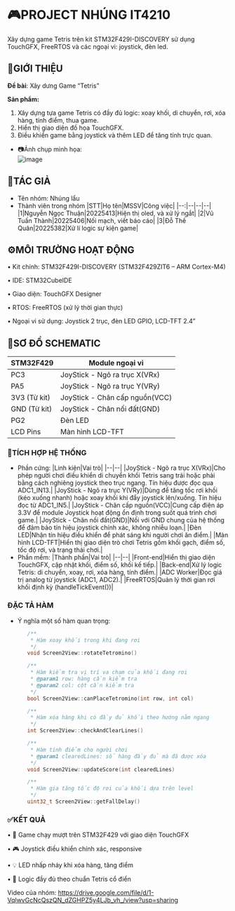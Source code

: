 # 🎮PROJECT NHÚNG IT4210

Xây dựng game Tetris trên kit STM32F429I-DISCOVERY sử dụng TouchGFX, FreeRTOS và các ngoại vi: joystick, đèn led.

## 📌GIỚI THIỆU

__Đề bài__: Xây dưng Game “Tetris”

__Sản phẩm:__
1. Xây dựng tựa game Tetris có đầy đủ logic: xoay khối, di chuyển, rơi, xóa hàng, tính điểm, thua game.
2. Hiển thị giao diện đồ họa TouchGFX.
3. Điều khiển game bằng joystick và thêm LED để tăng tính trực quan.
- 📷Ảnh chụp minh họa:\
  ![image](https://github.com/user-attachments/assets/e09c6cbd-a362-4dee-bf04-800bf2b9ea45)

## 👥TÁC GIẢ

- Tên nhóm: Nhúng lẩu
- Thành viên trong nhóm
  |STT|Họ tên|MSSV|Công việc|
  |--:|--|--|--|
  |1|Nguyễn Ngọc Thuận|20225413|Hiện thị oled, và xử lý ngắt|
  |2|Vũ Tuấn Thành|20225406|Nối mạch, viết báo cáo|
  |3|Đỗ Thế Quân|20225382|Xử lí logic sự kiện game|

## ⚙️MÔI TRƯỜNG HOẠT ĐỘNG

•	Kit chính: STM32F429I-DISCOVERY (STM32F429ZIT6 – ARM Cortex-M4)

•	IDE: STM32CubeIDE

•	Giao diện: TouchGFX Designer

•	RTOS: FreeRTOS (xử lý thời gian thực)

•	Ngoại vi sử dụng: Joystick 2 trục, đèn LED GPIO, LCD-TFT 2.4”

## 🧩SƠ ĐỒ SCHEMATIC
|STM32F429|Module ngoại vi|
|--|--|
|PC3|JoyStick - Ngõ ra trục X(VRx)|
|PA5|JoyStick - Ngõ ra trục Y(VRy)|
|3V3 (Từ kit)|JoyStick - Chân cấp nguồn(VCC)|
|GND (Từ kit)|JoyStick - Chân nối đất(GND)|
|PG2|Đèn LED|
|LCD Pins|Màn hình LCD-TFT|

### 🧠TÍCH HỢP HỆ THỐNG

- Phần cứng:
  |Linh kiện|Vai trò|
  |--|--|
  |JoyStick - Ngõ ra trục X(VRx)|Cho phép người chơi điều khiển di chuyển khối Tetris sang trái hoặc phải bằng cách nghiêng joystick theo trục ngang. Tín hiệu được đọc qua ADC1_IN13.|
  |JoyStick - Ngõ ra trục Y(VRy)|Dùng để tăng tốc rơi khối (kéo xuống nhanh) hoặc xoay khối khi đẩy joystick lên/xuống. Tín hiệu đọc từ ADC1_IN5.|
  |JoyStick - Chân cấp nguồn(VCC)|Cung cấp điện áp 3.3V để module Joystick hoạt động ổn định trong suốt quá trình chơi game.|
  |JoyStick - Chân nối đất(GND)|Nối với GND chung của hệ thống để đảm bảo tín hiệu joystick chính xác, không nhiễu loạn.|
  |Đèn LED|Nhận tín hiệu điều khiển để phát sáng khi người chơi ăn điểm.|
  |Màn hình LCD-TFT|Hiển thị giao diện trò chơi Tetris gồm khối gạch, điểm số, tốc độ rơi, và trạng thái chơi.|
- Phần mềm:
  |Thành phần|Vai trò|
  |--|--|
  |Front-end|Hiển thị giao diện TouchGFX, cập nhật khối, điểm số, khối kế tiếp.|
  |Back-end|Xử lý logic Tetris: di chuyển, xoay, rơi, xóa hàng, tính điểm.|
  |ADC Worker|Đọc giá trị analog từ joystick (ADC1, ADC2).|
  |FreeRTOS|Quản lý thời gian rơi khối định kỳ (handleTickEvent())|

### ĐẶC TẢ HÀM

- Ý nghĩa một số hàm quan trọng:

  ```C
     /**
      * Hàm xoay khối trong khi đang rơi
      */
     void Screen2View::rotateTetromino()
  ```
  ```C
     /**
      * Hàm kiểm tra vị trí va chạm của khối đang rơi
      * @param1 row: hàng cần kiểm tra
      * @param2 col: cột cần kiểm tra
      */
     bool Screen2View::canPlaceTetromino(int row, int col)
  ```
  ```C
     /**
      * Hàm xóa hàng khi có đầy đủ khối theo hướng nằm ngang
      */
     int Screen2View::checkAndClearLines()
  ```
  ```C
     /**
      * Hàm tính điểm cho người chơi
      * @param1 clearedLines: số hàng đầy đủ mà đã được xóa
      */
     void Screen2View::updateScore(int clearedLines)
  ```
  ```C
     /**
      * Hàm gia tăng tốc độ rơi của khối dựa trên level
      */
     uint32_t Screen2View::getFallDelay()
  ```
  
### ✅KẾT QUẢ
•	🧩 Game chạy mượt trên STM32F429 với giao diện TouchGFX

•	🎮 Joystick điều khiển chính xác, responsive

•	💡 LED nhấp nháy khi xóa hàng, tăng điểm

•	🧠 Logic đầy đủ theo chuẩn Tetris cổ điển

Video của nhóm: https://drive.google.com/file/d/1-VqlwvGcNcQszQN_dZGHPZ5y4LJb_vh_/view?usp=sharing

